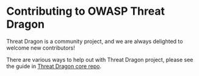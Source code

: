 # Contributing to OWASP Threat Dragon
Threat Dragon is a community project, and we are always delighted to welcome new contributors!

There are various ways to help out with Threat Dragon project, please see the guide in
[Threat Dragon core repo](https://github.com/OWASP/threat-dragon-core/blob/main/CONTRIBUTING.md).
